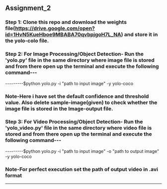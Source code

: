 ## Assignment_2

### Step 1: Clone this repo and download the weights file(https://drive.google.com/open?id=1HvN5KueHboe9MBABA70qvbpjgoH7L_NA) and store it in the yolo-colo file.

### Step 2: For Image Processing/Object Detection- Run the 'yolo.py' file in the same directory where image file is stored and from there open up the terminal and execute the following command---
---------$python yolo.py -i "path to input image" -y yolo-coco
### Note-Here i have set the default confidence and threshold value. Also delete sample-image(given) to check whether the image file is stored in the Image-output file.

### Step 3: For Video Processing/Object Detection- Run the 'yolo_video.py' file in the same directory where video file is stored and from there open up the terminal and execute the following command---
---------$python yolo.py -i "path to input image" -o "path to output image" -y yolo-coco
### Note-For perfect execution set the path of output video in .avi format

*******************************************************************************************************************************************
